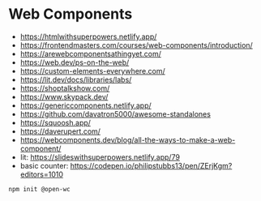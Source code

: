 # Web Components

* <https://htmlwithsuperpowers.netlify.app/>
* <https://frontendmasters.com/courses/web-components/introduction/>
* <https://arewebcomponentsathingyet.com/>
* <https://web.dev/ps-on-the-web/>
* <https://custom-elements-everywhere.com/>
* <https://lit.dev/docs/libraries/labs/>
* <https://shoptalkshow.com/>
* <https://www.skypack.dev/>
* <https://genericcomponents.netlify.app/>
* <https://github.com/davatron5000/awesome-standalones>
* <https://squoosh.app/>
* <https://daverupert.com/>
* <https://webcomponents.dev/blog/all-the-ways-to-make-a-web-component/>
* lit: <https://slideswithsuperpowers.netlify.app/79>
* basic counter: <https://codepen.io/philipstubbs13/pen/ZErjKgm?editors=1010>

```bash
npm init @open-wc
```